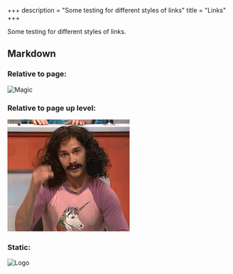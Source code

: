 +++
description = "Some testing for different styles of links"
title = "Links"
+++

Some testing for different styles of links.

## Markdown

### Relative to page:

![Magic](images/magic.gif?classes=shadow)

### Relative to page up level:

![Magic](../images/images/magic.gif?classes=shadow)

### Static:

![Logo](/images/logo.svg?classes=shadow)
